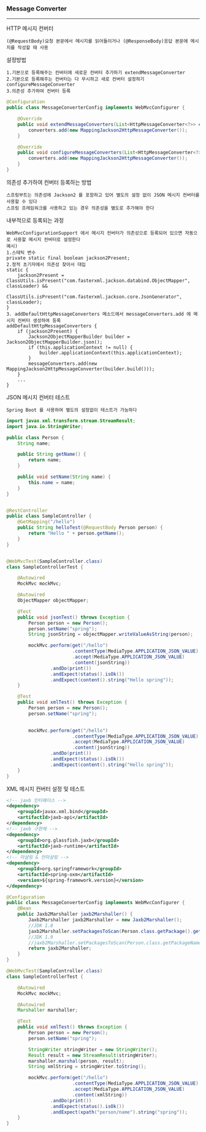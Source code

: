 ### Message Converter

---

HTTP  메시지 컨버터

    (@RequestBody)요청 본문에서 메시지를 읽어들이거나 (@ResponseBody)응답 본문에 메시지를 작성할 때 사용

설정방법

    1.기본으로 등록해주는 컨버터에 새로운 컨버터 추가하기 extendMessageConverter
    2.기본으로 등록해주는 컨버터는 다 무시하고 새로 컨버터 설정하기 configureMessageConverter
    3.의존성 추가하여 컨버터 등록

```java
@Configuration
public class MessageConverterConfig implements WebMvcConfigurer {

    @Override
    public void extendMessageConverters(List<HttpMessageConverter<?>> converters) {
        converters.add(new MappingJackson2HttpMessageConverter());
    }

    @Override
    public void configureMessageConverters(List<HttpMessageConverter<?>> converters) {
        converters.add(new MappingJackson2HttpMessageConverter());
    }
}
```

의존성 추가하여 컨버터 등록하는 방법

    스프링부트는 의존성에 Jackson2 를 포함하고 있어 별도의 설정 없이 JSON 메시지 컨버터를 사용할 수 있다
    스프링 프레임워크를 사용하고 있는 경우 의존성을 별도로 추가해야 한다

내부적으로 등록되는 과정

    WebMvcConfigurationSupport 에서 메시지 컨버터가 의존성으로 등록되어 있으면 자동으로 사용할 메시지 컨버터로 설정한다
    예시)
    1.스태틱 변수
    private static final boolean jackson2Present;
    2.정적 초기자에서 의존성 찾아서 대입
    static {
		jackson2Present = ClassUtils.isPresent("com.fasterxml.jackson.databind.ObjectMapper", classLoader) &&
				ClassUtils.isPresent("com.fasterxml.jackson.core.JsonGenerator", classLoader);
	}
    3. addDefaultHttpMessageConverters 메소드에서 messageConverters.add 에 메시지 컨버터 생성하여 등록
    addDefaultHttpMessageConverters {
		if (jackson2Present) {
			Jackson2ObjectMapperBuilder builder = Jackson2ObjectMapperBuilder.json();
			if (this.applicationContext != null) {
				builder.applicationContext(this.applicationContext);
			}
			messageConverters.add(new MappingJackson2HttpMessageConverter(builder.build()));
		}
        ...
    }

JSON 메시지 컨버터 테스트

    Spring Boot 를 사용하여 별도의 설정없이 테스트가 가능하다

```java
import javax.xml.transform.stream.StreamResult;
import java.io.StringWriter;

public class Person {
    String name;

    public String getName() {
        return name;
    }

    public void setName(String name) {
        this.name = name;
    }
}


@RestController
public class SampleController {
    @GetMapping("/hello")
    public String helloTest(@RequestBody Person person) {
        return "Hello " + person.getName();
    }
}


@WebMvcTest(SampleController.class)
class SampleControllerTest {

    @Autowired
    MockMvc mockMvc;

    @Autowired
    ObjectMapper objectMapper;

    @Test
    public void jsonTest() throws Exception {
        Person person = new Person();
        person.setName("spring");
        String jsonString = objectMapper.writeValueAsString(person);

        mockMvc.perform(get("/hello")
                        .contentType(MediaType.APPLICATION_JSON_VALUE)
                        .accept(MediaType.APPLICATION_JSON_VALUE)
                        .content(jsonString))
                .andDo(print())
                .andExpect(status().isOk())
                .andExpect(content().string("Hello spring"));
    }

    @Test
    public void xmlTest() throws Exception {
        Person person = new Person();
        person.setName("spring");
        

        mockMvc.perform(get("/hello")
                        .contentType(MediaType.APPLICATION_JSON_VALUE)
                        .accept(MediaType.APPLICATION_JSON_VALUE)
                        .content(jsonString))
                .andDo(print())
                .andExpect(status().isOk())
                .andExpect(content().string("Hello spring"));
    }
}
```

XML 메시지 컨버터 설정 및 테스트

```xml
<!-- jaxb 인터페이스 -->
<dependency>
    <groupId>javax.xml.bind</groupId>
    <artifactId>jaxb-api</artifactId>
</dependency>
<!-- jaxb 구현체 -->
<dependency>
    <groupId>org.glassfish.jaxb</groupId>
    <artifactId>jaxb-runtime</artifactId>
</dependency>
<!-- 마샬링 & 언마샬링 -->
<dependency>
    <groupId>org.springframework</groupId>
    <artifactId>spring-oxm</artifactId>
    <version>${spring-framework.version}</version>
</dependency>
```

```java
@Configuration
public class MessageConverterConfig implements WebMvcConfigurer {
    @Bean
    public Jaxb2Marshaller jaxb2Marshaller() {
        Jaxb2Marshaller jaxb2Marshaller = new Jaxb2Marshaller();
        //JDK 1.8
        jaxb2Marshaller.setPackagesToScan(Person.class.getPackage().getName());
        //JDK 1.9
        //jaxb2Marshaller.setPackagesToScan(Person.class.getPackageName());
        return jaxb2Marshaller;
    }
}

@WebMvcTest(SampleController.class)
class SampleControllerTest {

    @Autowired
    MockMvc mockMvc;

    @Autowired
    Marshaller marshaller;

    @Test
    public void xmlTest() throws Exception {
        Person person = new Person();
        person.setName("spring");

        StringWriter stringWriter = new StringWriter();
        Result result = new StreamResult(stringWriter);
        marshaller.marshal(person, result);
        String xmlString = stringWriter.toString();

        mockMvc.perform(get("/hello")
                        .contentType(MediaType.APPLICATION_JSON_VALUE)
                        .accept(MediaType.APPLICATION_JSON_VALUE)
                        .content(xmlString))
                .andDo(print())
                .andExpect(status().isOk())
                .andExpect(xpath("person/name").string("spring"));
    }
}
```

